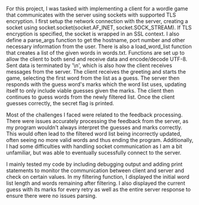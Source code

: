 For this project, I was tasked with implementing a client for a wordle game that communicates with the server using sockets with supported TLS encryption. I first setup the network connection with the server, creating a socket using socket.socket(socket.AF_INET, socket.SOCK_STREAM). If TLS encryption is specified, the socket is wrapped in an SSL context. I also define a parse_args function to get the hostname, port number and other necessary information from the user. There is also a load_word_list function that creates a list of the given words in words.txt. Functions are set up to allow the client to both send and receive data and encode/decode UTF-8. Sent data is terminated by '\n', which is also how the client receives messages from the server. The client receives the greeting and starts the game, selecting the first word from the list as a guess. The server then responds with the guess word's marks which the word list uses, updating itself to only include viable guesses given the marks. The client then continues to guess words from the newly filtered list. Once the client guesses correctly, the secret flag is printed.

Most of the challenges I faced were related to the feedback processing. There were issues accurately processing the feedback from the server, as my program wouldn't always interpret the guesses and marks correctly. This would often lead to the filtered word list being incorrectly updated, often seeing no more valid words and thus ending the program. Additionally, I had some difficulties with handling socket communication as I am a bit unfamiliar, but was able to eventually sucessfully connect to the server. 

I mainly tested my code by including debugging output and adding print statements to monitor the communication between client and server and check on certain values. In my filtering function, I displayed the initial word list length and words remaining after filtering. I also displayed the current guess with its marks for every retry as well as the entire server response to ensure there were no issues parsing.

